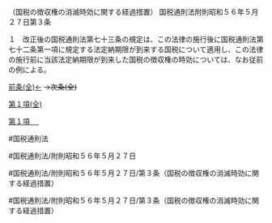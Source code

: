 （国税の徴収権の消滅時効に関する経過措置）
国税通則法附則昭和５６年５月２７日第３条

１　改正後の国税通則法第七十三条の規定は、この法律の施行後に国税通則法第七十二条第一項に規定する法定納期限が到来する国税について適用し、この法律の施行前に当該法定納期限が到来した国税の徴収権の時効については、なお従前の例による。

[前条(全)←](国税通則法＿＿＿＿附則昭和５６年５月２７日第２条_.md)  ~~→次条(全)~~

[第１項(全)](国税通則法＿＿＿＿附則昭和５６年５月２７日第３条第１項_.md)  

[第１項 　 ](国税通則法＿＿＿＿附則昭和５６年５月２７日第３条第１項.md)  

#国税通則法

#国税通則法/附則昭和５６年５月２７日

#国税通則法/附則昭和５６年５月２７日/第３条（国税の徴収権の消滅時効に関する経過措置）

#国税通則法/附則昭和５６年５月２７日/第３条（国税の徴収権の消滅時効に関する経過措置）

